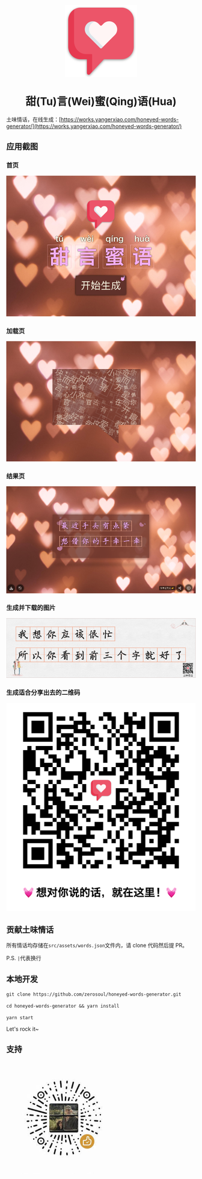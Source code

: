 <div align="center">
  <img src="public/android-chrome-192x192.png" alt="logo">
  <h1>甜(Tu)言(Wei)蜜(Qing)语(Hua)</h1>
</div>

土味情话，在线生成：[https://works.yangerxiao.com/honeyed-words-generator/](https://works.yangerxiao.com/honeyed-words-generator/)

## 应用截图

### 首页

![demo home](demo.home.png)

### 加载页

![demo load random words](demo.loading.png)

### 结果页

![demo words result](demo.result.png)

### 生成并下载的图片

![demo download](demo.download.png)

### 生成适合分享出去的二维码

![demo qr image](demo.share.qr.png)

## 贡献土味情话

所有情话均存储在`src/assets/words.json`文件内，请 clone 代码然后提 PR。

P.S. `|`代表换行

## 本地开发

`git clone https://github.com/zerosoul/honeyed-words-generator.git`

`cd honeyed-words-generator && yarn install`

`yarn start`

Let's rock it~

## 支持

![赞赏码](src/assets/img/reward.jpg)

